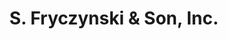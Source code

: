 ---
title: "S. Fryczynski & Son, Inc."
url: /bayonne/s-fryczynski-and-son-inc/
shop: funeral directors
---